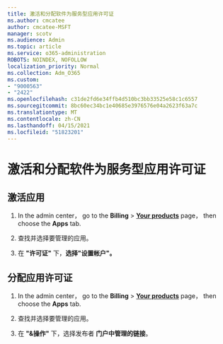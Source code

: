 ```yaml
---
title: 激活和分配软件为服务型应用许可证
ms.author: cmcatee
author: cmcatee-MSFT
manager: scotv
ms.audience: Admin
ms.topic: article
ms.service: o365-administration
ROBOTS: NOINDEX, NOFOLLOW
localization_priority: Normal
ms.collection: Adm_O365
ms.custom:
- "9000563"
- "2422"
ms.openlocfilehash: c31de2fd6e34ffb4d510bc3bb33525e58c1c6557
ms.sourcegitcommit: 8bc60ec34bc1e40685e3976576e04a2623f63a7c
ms.translationtype: MT
ms.contentlocale: zh-CN
ms.lasthandoff: 04/15/2021
ms.locfileid: "51823201"
---
```

# <a name="activate-and-assign-software-as-a-service-app-licenses"></a>激活和分配软件为服务型应用许可证 

## <a name="to-activate-apps"></a>激活应用

1. In the admin center， go to the **Billing**  >  **[Your products](https://go.microsoft.com/fwlink/p/?linkid=842054)** page， then choose the **Apps** tab.

2. 查找并选择要管理的应用。

3. 在 **"许可证"** 下，**选择"设置帐户"。**  

## <a name="to-assign-app-licenses"></a>分配应用许可证

1. In the admin center， go to the **Billing**  >  **[Your products](https://go.microsoft.com/fwlink/p/?linkid=842054)** page， then choose the **Apps** tab.

2. 查找并选择要管理的应用。  

3. 在 **"&操作"** 下，选择发布者 **门户中管理的链接**。